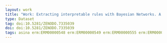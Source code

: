 ```yaml
---
layout: work
title: "Work: Extracting interpretable rules with Bayesian Networks. A case study of intrinsic human hazardous properties of silver nanoforms for the Safety Dimension of Safe and Sustainable by design paradigm."
type: Dataset
tag: doi:10.5281/ZENODO.7335039
doi: doi:10.5281/ZENODO.7335039
tags: asina erm:ERM00000548 erm:ERM00000549 erm:ERM00000555 erm:ERM00000559 erm:ERM00000575 erm:ERM00000580
---
```

